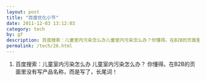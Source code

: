 ```yaml
---
layout: post
title: "百度优化小节"
date: 2011-12-03 13:12:03
category: tech
by: gf
description: 百度搜索：儿童室内污染怎么办儿童室内污染怎么办？你懂得。在B2B的页面里没有写产品名称，而是写了，长尾词！
permalink: /tech/26.html
---
```

1.  百度搜索：儿童室内污染怎么办 儿童室内污染怎么办？ 你懂得。在B2B的页面里没有写产品名称，而是写了，长尾词！
